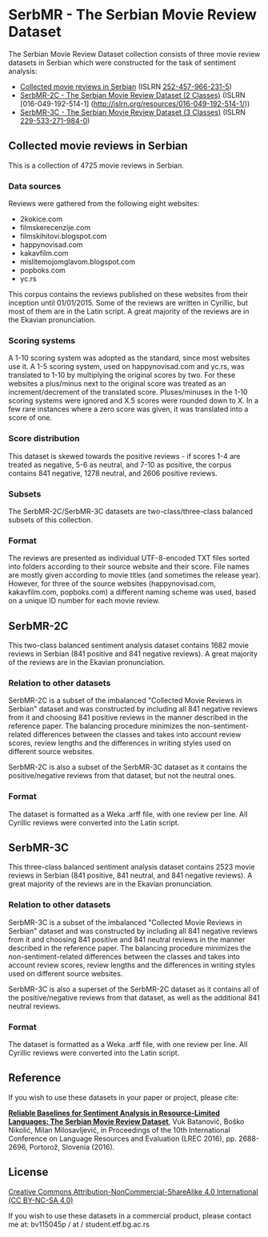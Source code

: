 ﻿# SerbMR - The Serbian Movie Review Dataset
The Serbian Movie Review Dataset collection consists of three movie review datasets in Serbian which were constructed for the task of sentiment analysis:
* [Collected movie reviews in Serbian](https://github.com/vukbatanovic/SerbMR/releases/download/v1.0/Collected_movie_reviews_in_Serbian.zip) (ISLRN [252-457-966-231-5](http://islrn.org/resources/252-457-966-231-5/))
* [SerbMR-2C - The Serbian Movie Review Dataset (2 Classes)](https://github.com/vukbatanovic/SerbMR/releases/download/v1.0/SerbMR-2C.arff) (ISLRN [016-049-192-514-1] (http://islrn.org/resources/016-049-192-514-1/))
* [SerbMR-3C - The Serbian Movie Review Dataset (3 Classes)](https://github.com/vukbatanovic/SerbMR/releases/download/v1.0/SerbMR-3C.arff) (ISLRN [229-533-271-984-0](http://islrn.org/resources/229-533-271-984-0/))


## Collected movie reviews in Serbian
This is a collection of 4725 movie reviews in Serbian.

### Data sources
Reviews were gathered from the following eight websites:
* 2kokice.com
* filmskerecenzije.com
* filmskihitovi.blogspot.com
* happynovisad.com
* kakavfilm.com
* mislitemojomglavom.blogspot.com
* popboks.com
* yc.rs

This corpus contains the reviews published on these websites from their inception until 01/01/2015.
Some of the reviews are written in Cyrillic, but most of them are in the Latin script.
A great majority of the reviews are in the Ekavian pronunciation.

### Scoring systems
A 1-10 scoring system was adopted as the standard, since most websites use it.
A 1-5 scoring system, used on happynovisad.com and yc.rs, was translated to 1-10 by multiplying the original scores by two.
For these websites a plus/minus next to the original score was treated as an increment/decrement of the translated score.
Pluses/minuses in the 1-10 scoring systems were ignored and X.5 scores were rounded down to X.
In a few rare instances where a zero score was given, it was translated into a score of one.

### Score distribution
This dataset is skewed towards the positive reviews - if scores 1-4 are treated as negative, 5-6 as neutral, and 7-10 as positive, the corpus contains 841 negative, 1278 neutral, and 2606 positive reviews.

### Subsets
The SerbMR-2C/SerbMR-3C datasets are two-class/three-class balanced subsets of this collection.

### Format
The reviews are presented as individual UTF-8-encoded TXT files sorted into folders according to their source website and their score.
File names are mostly given according to movie titles (and sometimes the release year).
However, for three of the source websites (happynovisad.com, kakavfilm.com, popboks.com) a different naming scheme was used, based on a unique ID number for each movie review.


## SerbMR-2C
This two-class balanced sentiment analysis dataset contains 1682 movie reviews in Serbian (841 positive and 841 negative reviews).
A great majority of the reviews are in the Ekavian pronunciation.

### Relation to other datasets
SerbMR-2C is a subset of the imbalanced "Collected Movie Reviews in Serbian" dataset and was constructed by including all 841 negative reviews from it and choosing 841 positive reviews in the manner described in the reference paper.
The balancing procedure minimizes the non-sentiment-related differences between the classes and takes into account review scores, review lengths and the differences in writing styles used on different source websites.

SerbMR-2C is also a subset of the SerbMR-3C dataset as it contains the positive/negative reviews from that dataset, but not the neutral ones.

### Format
The dataset is formatted as a Weka .arff file, with one review per line.
All Cyrillic reviews were converted into the Latin script.


## SerbMR-3C
This three-class balanced sentiment analysis dataset contains 2523 movie reviews in Serbian (841 positive, 841 neutral, and 841 negative reviews).
A great majority of the reviews are in the Ekavian pronunciation.

### Relation to other datasets
SerbMR-3C is a subset of the imbalanced "Collected Movie Reviews in Serbian" dataset and was constructed by including all 841 negative reviews from it and choosing 841 positive and 841 neutral reviews in the manner described in the reference paper.
The balancing procedure minimizes the non-sentiment-related differences between the classes and takes into account review scores, review lengths and the differences in writing styles used on different source websites.

SerbMR-3C is also a superset of the SerbMR-2C dataset as it contains all of the positive/negative reviews from that dataset, as well as the additional 841 neutral reviews.

### Format
The dataset is formatted as a Weka .arff file, with one review per line.
All Cyrillic reviews were converted into the Latin script.


## Reference
If you wish to use these datasets in your paper or project, please cite:

**[Reliable Baselines for Sentiment Analysis in Resource-Limited Languages: The Serbian Movie Review Dataset](http://www.lrec-conf.org/proceedings/lrec2016/pdf/284_Paper.pdf)**, Vuk Batanović, Boško Nikolić, Milan Milosavljević, in Proceedings of the 10th International Conference on Language Resources and Evaluation (LREC 2016), pp. 2688-2696, Portorož, Slovenia (2016).

## License
[Creative Commons Attribution-NonCommercial-ShareAlike 4.0 International (CC BY-NC-SA 4.0)](http://creativecommons.org/licenses/by-nc-sa/4.0/)

If you wish to use these datasets in a commercial product, please contact me at: bv115045p / at / student.etf.bg.ac.rs

